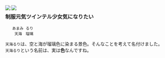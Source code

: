 <a href="https://github.com/anuraghazra/github-readme-stats">
<img align="left" src="https://github-readme-stats.vercel.app/api/top-langs/?username=rurico&theme=nord&hide=html,scss,css,shell,ruby,typescript,objective-c">
</a>
<a href="https://github.com/anuraghazra/github-readme-stats">
<img align="left" src="https://github-readme-stats.vercel.app/api?username=rurico&theme=nord&hide=["issues","prs"]&show_icons=true&line_height=44">
</a>

### 制服元気ツインテル少女気になりたい

```
   あまみ るり
    天海　瑠璃
```

`天海るり`は、空と海が瑠璃色に染まる景色。そんなことを考えて名付けました。`天海るり`という名前は、実は**色**なんですね。

<!--
**rurico/rurico** is a ✨ _special_ ✨ repository because its `README.md` (this file) appears on your GitHub profile.

Here are some ideas to get you started:

- 🔭 I’m currently working on ...
- 🌱 I’m currently learning ...
- 👯 I’m looking to collaborate on ...
- 🤔 I’m looking for help with ...
- 💬 Ask me about ...
- 📫 How to reach me: ...
- 😄 Pronouns: ...
- ⚡ Fun fact: ...
-->
